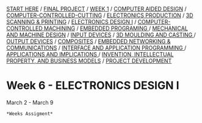 

[START HERE](start) / [FINAL PROJECT](final) / [WEEK 1](week1) / [COMPUTER AIDED DESIGN](week2) / [COMPUTER-CONTROLLED-CUTTING](week3) / [ELECTRONICS PRODUCTION](week4) / [3D SCANNING & PRINTING](week5) / [ELECTRONICS DESIGN I](week6)  / [COMPUTER-CONTROLLED MACHINING](week7) / [EMBEDDED PROGRAMING ](week8) / [MECHANICAL AND MACHINE DESIGN](week9) / [INPUT DEVICES](week10) / [3D MOULDING AND CASTING ](week11) / [OUTPUT DEVICES](week12) /  [COMPOSITES](week13) / [EMBEDDED NETWORKING & COMMUNICATIONS](week14) / [INTERFACE AND APPLICATION PROGRAMMING ](week15) / [APPLICATIONS AND IMPLICATIONS ](week16) / [INVENTION, INTELLECTUAL PROPERTY, AND BUSINESS MODELS](week17) / [PROJECT DEVELOPMENT ](week18) 


# Week 6 - ELECTRONICS DESIGN I

March 2 - March 9



~~~
*Weeks Assigment*



~~~